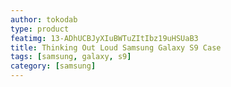 ```yaml
---
author: tokodab
type: product
featimg: 13-ADhUCBJyXIuBWTuZItIbz19uHSUaB3
title: Thinking Out Loud Samsung Galaxy S9 Case
tags: [samsung, galaxy, s9]
category: [samsung]
---
```

